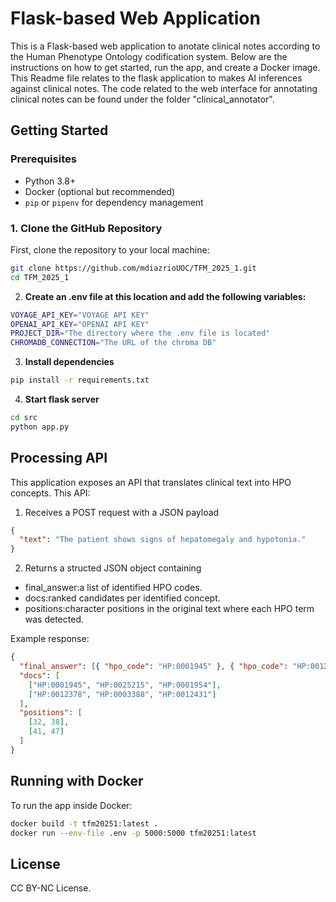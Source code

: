 # Flask-based Web Application

This is a Flask-based web application to anotate clinical notes according to the Human Phenotype Ontology codification system. Below are the instructions on how to get started, run the app, and create a Docker image. This Readme file relates to the flask application to makes AI inferences against clinical notes. The code related to the web interface for annotating clinical notes can be found under the folder "clinical_annotator".

## Getting Started

### Prerequisites

- Python 3.8+
- Docker (optional but recommended)
- `pip` or `pipenv` for dependency management

### 1. Clone the GitHub Repository

First, clone the repository to your local machine:

```bash
git clone https://github.com/mdiazrioUOC/TFM_2025_1.git
cd TFM_2025_1
```

2. **Create an .env file at this location and add the following variables:**

```bash
VOYAGE_API_KEY="VOYAGE API KEY"
OPENAI_API_KEY="OPENAI API KEY"
PROJECT_DIR="The directory where the .env file is located"
CHROMADB_CONNECTION="The URL of the chroma DB"
```

3. **Install dependencies**

```bash
pip install -r requirements.txt
```

4. **Start flask server**

```bash
cd src
python app.py
```

## Processing API

This application exposes an API that translates clinical text into HPO concepts.
This API:

1. Receives a POST request with a JSON payload

```json
{
  "text": "The patient shows signs of hepatomegaly and hypotonia."
}
```

2. Returns a structed JSON object containing

- final_answer:a list of identified HPO codes.
- docs:ranked candidates per identified concept.
- positions:character positions in the original text where each HPO term was detected.

Example response:

```json
{
  "final_answer": [{ "hpo_code": "HP:0001945" }, { "hpo_code": "HP:0012378" }],
  "docs": [
    ["HP:0001945", "HP:0025215", "HP:0001954"],
    ["HP:0012378", "HP:0003388", "HP:0012431"]
  ],
  "positions": [
    [32, 38],
    [41, 47]
  ]
}
```

## Running with Docker

To run the app inside Docker:

```bash
docker build -t tfm20251:latest .
docker run --env-file .env -p 5000:5000 tfm20251:latest
```

## License

CC BY-NC License.
